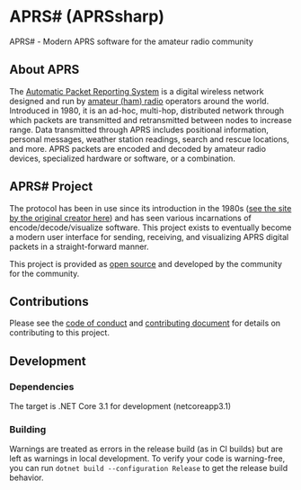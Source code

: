 # APRS# (APRSsharp)

APRS# - Modern APRS software for the amateur radio community

## About APRS

The [Automatic Packet Reporting System](https://en.wikipedia.org/wiki/Automatic_Packet_Reporting_System)
is a digital wireless network designed and run by [amateur (ham) radio](https://en.wikipedia.org/wiki/Amateur_radio)
operators around the world. Introduced in 1980, it is an ad-hoc, multi-hop,
distributed network through which packets are transmitted and retransmitted
between nodes to increase range. Data transmitted through APRS includes
positional information, personal messages, weather station readings, search and
rescue locations, and more. APRS packets are encoded and decoded by amateur
radio devices, specialized hardware or software, or a combination.

## APRS# Project

The protocol has been in use since its introduction in the 1980s
([see the site by the original creator here](http://aprs.org/)) and has seen
various incarnations of encode/decode/visualize software. This project exists
to eventually become a modern user interface for sending, receiving, and
visualizing APRS digital packets in a straight-forward manner.

This project is provided as [open source](LICENSE) and developed by the
community for the community.

## Contributions

Please see the [code of conduct](CODE_OF_CONDUCT.md) and
[contributing document](CONTRIBUTING.MD) for details on contributing to
this project.

## Development

### Dependencies

The target is .NET Core 3.1 for development (netcoreapp3.1)

### Building

Warnings are treated as errors in the release build (as in CI builds) but are left as warnings in local development.
To verify your code is warning-free, you can run `dotnet build --configuration Release` to get the release build behavior.
